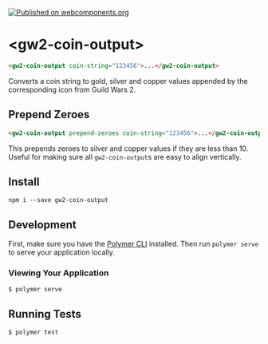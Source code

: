 [![Published on webcomponents.org][webcomponents-image]][webcomponents-url]

# \<gw2-coin-output\>

<!---
```
<custom-element-demo>
  <template>
    <script src="./node_modules/webcomponentsjs/webcomponents-lite.js"></script>
    <script type="module" href="gw2-coin-output.js"></script>
    <next-code-block></next-code-block>
  </template>
</custom-element-demo>
```
-->
```html
<gw2-coin-output coin-string="123456">...</gw2-coin-output>
```

Converts a coin string to gold, silver and copper values appended by the corresponding icon from Guild Wars 2.

## Prepend Zeroes

<!---
```
<custom-element-demo>
  <template>
    <script src="./node_modules/webcomponentsjs/webcomponents-bundle.js"></script>
    <script type="module" href="gw2-coin-output.js"></script>
    <next-code-block></next-code-block>
  </template>
</custom-element-demo>
```
-->
```html
<gw2-coin-output prepend-zeroes coin-string="123456">...</gw2-coin-output>
```

This prepends zeroes to silver and copper values if they are less than 10. Useful for making sure all `gw2-coin-output`s are easy to align vertically.

## Install

```
npm i --save gw2-coin-output
```

## Development

First, make sure you have the [Polymer CLI](https://www.npmjs.com/package/polymer-cli) installed. Then run `polymer serve` to serve your application locally.

### Viewing Your Application

```
$ polymer serve
```

## Running Tests

```
$ polymer test
```

[webcomponents-image]: https://img.shields.io/badge/webcomponents.org-published-blue.svg
[webcomponents-url]: https://www.webcomponents.org/element/rediche/gw2-coin-output
